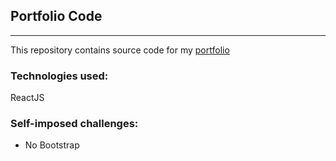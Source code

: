 ## Portfolio Code
---
This repository contains source code for my [portfolio](https://jordan141.github.io)

### Technologies used:
ReactJS


### Self-imposed challenges:
- No Bootstrap